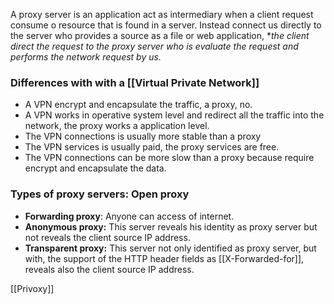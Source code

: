 A proxy server is an application act as intermediary when a client request consume o resource that is found in a server.
Instead connect us directly to the server who provides a source as a file or web application, **the client direct the request to the proxy server who is evaluate the request and performs the network request by us.*

### Differences with with a [[Virtual Private Network]]
- A VPN encrypt and encapsulate the traffic, a proxy, no.
- A VPN works in operative system level and redirect all the traffic into the network, the proxy works a application level.
- The VPN connections is usually more stable than a proxy
- The VPN services is usually paid, the proxy services are free.
- The VPN connections can be more slow than a proxy because require encrypt and encapsulate the data.

### Types of proxy servers: Open proxy
- **Forwarding proxy**: Anyone can access of internet.
- **Anonymous proxy:** This server reveals his identity as proxy server but not reveals the client source IP address.
- **Transparent proxy:** This server not only identified as proxy server, but with, the support of the HTTP header fields as [[X-Forwarded-for]], reveals also the client source IP address.

[[Privoxy]]